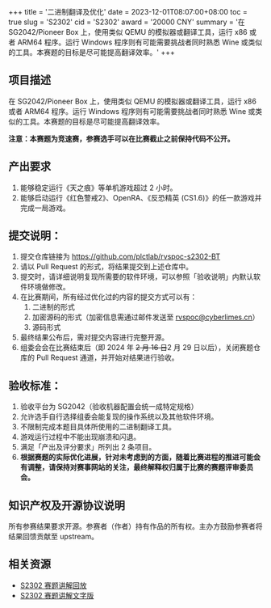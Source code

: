 +++
title = '二进制翻译及优化'
date = 2023-12-01T08:07:00+08:00
toc = true
slug = 'S2302'
cid = 'S2302'
award = '20000 CNY'
summary = '在 SG2042/Pioneer Box 上，使用类似 QEMU 的模拟器或翻译工具，运行 x86 或者 ARM64 程序。运行 Windows 程序则有可能需要挑战者同时熟悉 Wine 或类似的工具。本赛题的目标是尽可能提高翻译效率。'
+++

## 项目描述

在 SG2042/Pioneer Box 上，使用类似 QEMU 的模拟器或翻译工具，运行 x86 或者 ARM64 程序。运行 Windows 程序则有可能需要挑战者同时熟悉 Wine 或类似的工具。本赛题的目标是尽可能提高翻译效率。

**注意：本赛题为竞速赛，参赛选手可以在比赛截止之前保持代码不公开。**

## 产出要求

1. 能够稳定运行《天之痕》等单机游戏超过 2 小时。
2. 能够启动运行《红色警戒2》、OpenRA、《反恐精英 (CS1.6)》的任一款游戏并完成一局游戏。

## 提交说明：

1. 提交仓库链接为 https://github.com/plctlab/rvspoc-s2302-BT
2. 请以 Pull Request 的形式，将结果提交到上述仓库中。
3. 提交时，请详细说明复现所需要的软件环境，可以参照「验收说明」内默认软件环境做修改。
4. 在比赛期间，所有经过优化过的内容的提交方式可以有：
    1. 二进制的形式
    2. 加密源码的形式（加密信息需通过邮件发送至 rvspoc@cyberlimes.cn）
    3. 源码形式
5. 最终结果公布后，需对提交内容进行完整开源。
6. 组委会会在比赛结束后（即 2024 年 ~~2 月 16 日~~2 月 29 日以后），关闭赛题仓库的 Pull Request 通道，并开始对结果进行验收。

## 验收标准：

1. 验收平台为 SG2042（验收机器配置会统一成特定规格）
2. 允许选手自行选择组委会能复现的操作系统以及其他软件环境。
3. 不限制完成本题目具体所使用的二进制翻译工具。
4. 游戏运行过程中不能出现崩溃和闪退。
5. 满足「产出及评分要求」所列出 2 条项目。
6. **根据赛题的实际优化进展，针对未考虑到的方面，随着比赛进程的推进可能会有调整，请保持对赛事网站的关注，最终解释权归属于比赛的赛题评审委员会。**

## 知识产权及开源协议说明

所有参赛结果要求开源。参赛者（作者）持有作品的所有权。主办方鼓励参赛者将结果回馈贡献至 upstream。

## 相关资源

- [S2302 赛题讲解回放](https://www.bilibili.com/video/BV1YQ4y1w7aJ/)
- [S2302 赛题讲解文字版](https://github.com/plctlab/rvspoc/blob/main/Docs/S2302/S2302.md)
